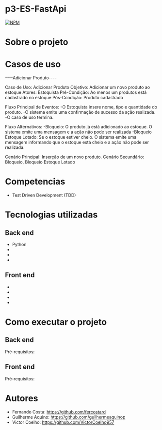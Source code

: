 # p3-ES-FastApi
[![NPM](https://img.shields.io/npm/l/react)]() 

# Sobre o projeto




# Casos de uso

----Adicionar Produto----

Caso de Uso: Adicionar Produto
Objetivo: Adicionar um novo produto ao estoque
Atores: Estoquista
Pré-Condição: Ao menos um produtos está cadastrado no estoque
Pós-Condição: Produto cadastrado

Fluxo Principal de Eventos:
-O Estoquista insere nome, tipo e quantidade do produto.
-O sistema emite uma confirmação de sucesso da ação realizada.
-O caso de uso termina.

Fluxo Alternativos:
-Bloqueio: O produto já está adicionado ao estoque. O sistema emite uma mensagem e a ação não pode ser realizada
-Bloqueio Estoque Lotado: Se o estoque estiver cheio. O sistema emite uma mensagem informando que o estoque está cheio e a ação não pode ser realizada.

Cenário Principal: Inserção de um novo produto.
Cenário Secundário: Bloqueio, Bloqueio Estoque Lotado



# Competencias
- Test Driven Development (TDD)

# Tecnologias utilizadas

## Back end
- Python
- 
- 
-

## Front end

-
-
-
-

# Como executar o projeto


## Back end
Pré-requisitos: 


## Front end
Pré-requisitos: 




# Autores
- Fernando Costa:
https://github.com/fercostard
- Guilherme Aquino:
https://github.com/guilhermeaquinop
- Victor Coelho:
https://github.com/VictorCoelho957
